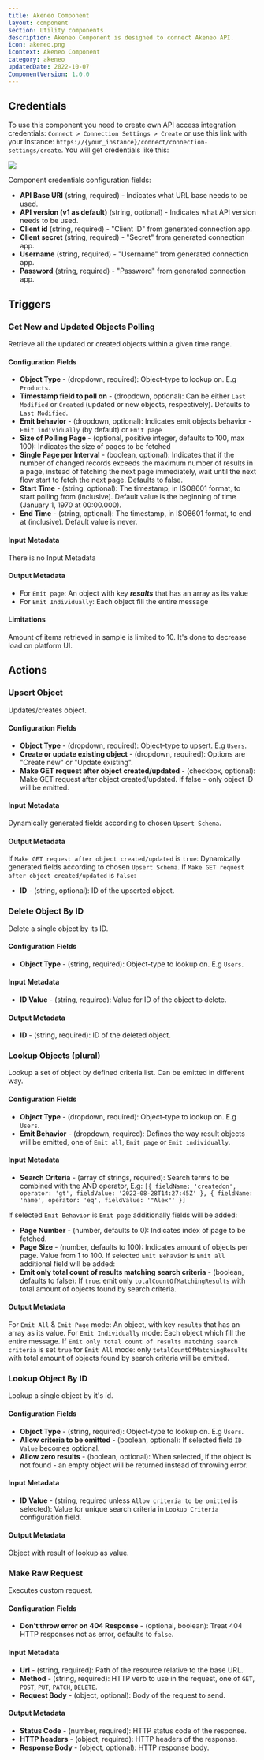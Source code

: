 ```yaml
---
title: Akeneo Component
layout: component
section: Utility components
description: Akeneo Component is designed to connect Akeneo API.
icon: akeneo.png
icontext: Akeneo Component
category: akeneo
updatedDate: 2022-10-07
ComponentVersion: 1.0.0
---
```


## Credentials

To use this component you need to create own API access integration credentials:
`Connect > Connection Settings > Create` or use this link with your instance: `https://{your_instance}/connect/connection-settings/create`.
You will get credentials like this:

![](https://user-images.githubusercontent.com/30211658/190648337-23cf6ef2-04e3-4ffb-b6c2-17066484e81e.png)

Component credentials configuration fields:

* **API Base URI** (string, required) - Indicates what URL base needs to be used.
* **API version (v1 as default)** (string, optional) - Indicates what API version needs to be used.
* **Client id** (string, required) - "Client ID" from generated connection app.
* **Client secret** (string, required) - "Secret" from generated connection app.
* **Username** (string, required) - "Username" from generated connection app.
* **Password** (string, required) - "Password" from generated connection app.

## Triggers

### Get New and Updated Objects Polling

Retrieve all the updated or created objects within a given time range.

#### Configuration Fields

* **Object Type** - (dropdown, required): Object-type to lookup on. E.g `Products`.
* **Timestamp field to poll on** - (dropdown, optional): Can be either `Last Modified` or `Created` (updated or new objects, respectively). Defaults to `Last Modified`.
* **Emit behavior** - (dropdown, optional): Indicates emit objects behavior - `Emit individually` (by default) or `Emit page`
* **Size of Polling Page** - (optional, positive integer, defaults to 100, max 100): Indicates the size of pages to be fetched
* **Single Page per Interval** - (boolean, optional): Indicates that if the number of changed records exceeds the maximum number of results in a page, instead of fetching the next page immediately, wait until the next flow start to fetch the next page. Defaults to false.
* **Start Time** - (string, optional): The timestamp, in ISO8601 format, to start polling from (inclusive). Default value is the beginning of time (January 1, 1970 at 00:00.000).
* **End Time** - (string, optional): The timestamp, in ISO8601 format, to end at (inclusive). Default value is never.

#### Input Metadata

There is no Input Metadata

#### Output Metadata
- For `Emit page`: An object with key ***results*** that has an array as its value
- For `Emit Individually`:  Each object fill the entire message

#### Limitations

Amount of items retrieved in sample is limited to 10. It's done to decrease load on platform UI.

## Actions

### Upsert Object

Updates/creates object.

#### Configuration Fields

* **Object Type** - (dropdown, required): Object-type to upsert. E.g `Users`.
* **Create or update existing object** - (dropdown, required): Options are "Create new" or "Update existing".
* **Make GET request after object created/updated** - (checkbox, optional): Make GET request after object created/updated. If false - only object ID will be emitted.

#### Input Metadata

Dynamically generated fields according to chosen `Upsert Schema`.

#### Output Metadata

If `Make GET request after object created/updated` is `true`:
Dynamically generated fields according to chosen `Upsert Schema`.
If `Make GET request after object created/updated` is `false`:
* **ID** - (string, optional): ID of the upserted object.

### Delete Object By ID

Delete a single object by its ID.

#### Configuration Fields

* **Object Type** - (string, required): Object-type to lookup on. E.g `Users`.

#### Input Metadata

* **ID Value** - (string, required): Value for ID of the object to delete.

#### Output Metadata

* **ID** - (string, required): ID of the deleted object.

### Lookup Objects (plural)

Lookup a set of object by defined criteria list. Can be emitted in different way.

#### Configuration Fields

* **Object Type** - (dropdown, required): Object-type to lookup on. E.g `Users`.
* **Emit Behavior** - (dropdown, required): Defines the way result objects will be emitted, one of `Emit all`, `Emit page` or `Emit individually`.

#### Input Metadata

* **Search Criteria** - (array of strings, required): Search terms to be combined with the AND operator, E.g: `[{ fieldName: 'createdon', operator: 'gt', fieldValue: '2022-08-28T14:27:45Z' }, { fieldName: 'name', operator: 'eq', fieldValue: '"Alex"' }]`

If selected `Emit Behavior` is `Emit page` additionally fields will be added:
* **Page Number** - (number, defaults to 0): Indicates index of page to be fetched.
* **Page Size** - (number, defaults to 100): Indicates amount of objects per page. Value from 1 to 100.
If selected `Emit Behavior` is `Emit all` additional field will be added:
* **Emit only total count of results matching search criteria** - (boolean, defaults to false): If `true`: emit only `totalCountOfMatchingResults` with total amount of objects found by search criteria.

#### Output Metadata

For `Emit All` & `Emit Page` mode: An object, with key `results` that has an array as its value.
For `Emit Individually` mode: Each object which fill the entire message.
If `Emit only total count of results matching search criteria` is set `true` for `Emit All` mode: only `totalCountOfMatchingResults` with total amount of objects found by search criteria will be emitted.

### Lookup Object By ID

Lookup a single object by it's id.

#### Configuration Fields

* **Object Type** - (string, required): Object-type to lookup on. E.g `Users`.
* **Allow criteria to be omitted** - (boolean, optional): If selected field `ID Value` becomes optional.
* **Allow zero results** - (boolean, optional): When selected, if the object is not found - an empty object will be returned instead of throwing error.

#### Input Metadata

* **ID Value** - (string, required unless `Allow criteria to be omitted` is selected): Value for unique search criteria in `Lookup Criteria` configuration field.

#### Output Metadata

Object with result of lookup as value.

### Make Raw Request

Executes custom request.

#### Configuration Fields

* **Don't throw error on 404 Response** - (optional, boolean): Treat 404 HTTP responses not as error, defaults to `false`.

#### Input Metadata

* **Url** - (string, required): Path of the resource relative to the base URL.
* **Method** - (string, required): HTTP verb to use in the request, one of `GET`, `POST`, `PUT`, `PATCH`, `DELETE`.
* **Request Body** - (object, optional): Body of the request to send.

#### Output Metadata

* **Status Code** - (number, required): HTTP status code of the response.
* **HTTP headers** - (object, required): HTTP headers of the response.
* **Response Body** - (object, optional): HTTP response body.
